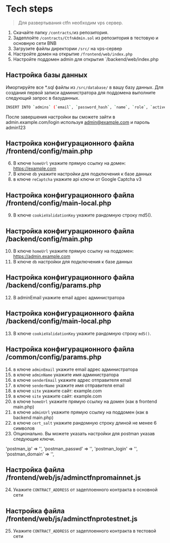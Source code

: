 # Tech steps
> Для развертывания ctfn необходим vps сервер.

1. Скачайте папку `/contracts/`из репозитория.
2. Задеплойте `/contracts/CtfnAdmin.sol` из репозитория в тестовую и основную сети BNB
3. Загрузите файлы директории `/src/` на vps-сервер
4. Настройте домен на открытие `/frontend/web/index.php`
5. Настройте поддомен admin для открытия `/backend/web/index.php

## Настройка базы данных
Имортируйте все *.sql файлы из `/src/database/` в вашу базу данных.
Для создания первой записи администратора для поддомена выполните следующий запрос в базуданных.
```bash
INSERT INTO `admins` (`email`, `password_hash`, `name`, `role`, `active`, `login`, `auth_key`) VALUES ('admin@example.com', '$2y$13$U5CaEB7lVkjNRVahaKA0MO69Ryy1oszINryZChIspGp.85fZ0E1Lu', 'admin', 1, 1, 'YWRtaW5AZXhhbXBsZS5jb20', 's66y2yAJfs0el_KdIqE35pNIk1Gt3MYR')
```
После завершения настройки вы сможете зайти в admin.example.com/login используя admin@example.com и пароль admin123

## Настройка конфигурационного файла /frontend/config/main.php
6. В ключе `homeUrl` укажите прямую ссылку на домен: https://example.com
7. В ключе `db` укажите настройки для подключения к базе данных
8. в ключе `reCaptcha` укажите api ключи от Google Captcha v3 

## Настройка конфигурационного файла /frontend/config/main-local.php
9. В ключе `cookieValidationKey` укажите рандомную строку md5().

## Настройка конфигурационного файла /backend/config/main.php
10. В ключе `homeUrl` укажите прямую ссылку на поддомен: https://admin.example.com
11. В ключе `db` настройки для подключения к базе данных

## Настройка конфигурационного файла /backend/config/params.php
12. В adminEmail укажите email адрес администратора

## Настройка конфигурационного файла /backend/config/main-local.php
13. В ключе `cookieValidationKey` укажите рандомную строку `md5()`.

## Настройка конфигурационного файла /common/config/params.php
14. в ключе `adminEmail` укажите email адрес администратора
15. в ключе `adminName` укажите имя администратора
16. в ключе `senderEmail` укажите адрес отправителя email
17. в ключе `senderName` укажите имя отправителя email
18. в ключе `site` укажите сайт: example.com
19. в ключе `site` укажите сайт: example.com
20. в ключе `homeUrl` укажите прямую ссылку на домен (как в frontend main.php)
21. в ключе `adminUrl` укажите прямую ссылку на поддомен (как в backend main.php)
22. в ключе `cert_salt` укажите рандомную строку длиной не менее 6 символов
23. Опционально.  Вы можете указать настройки для postman указав следующие ключи.

'postman_ip' => '', 'postman_passwd' => '', 'postman_login' => '', 'postman_domain' => '',

## Настройка файла /frontend/web/js/adminctfnpromainnet.js
24. Укажите `CONTRACT_ADDRESS` от задеплоенного контракта в основной сети

## Настройка файла /frontend/web/js/adminctfnprotestnet.js
25. Укажите `CONTRACT_ADDRESS` от задеплоенного контракта в тестовой сети


